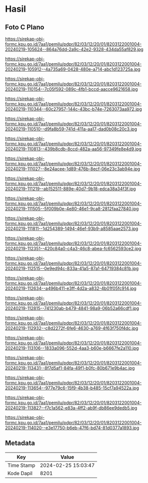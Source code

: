 # Hasil

## Foto C Plano

https://sirekap-obj-formc.kpu.go.id/7aa1/pemilu/pdpr/82/03/12/20/01/8203122001004-20240219-105624--864a76dd-2a9c-42e2-9328-434da55af829.jpg

https://sirekap-obj-formc.kpu.go.id/7aa1/pemilu/pdpr/82/03/12/20/01/8203122001004-20240219-105912--4a735a69-0428-480e-a714-abc1d123725a.jpg

https://sirekap-obj-formc.kpu.go.id/7aa1/pemilu/pdpr/82/03/12/20/01/8203122001004-20240219-110154--7c05f592-089c-4fb1-bccd-aacce9621658.jpg

https://sirekap-obj-formc.kpu.go.id/7aa1/pemilu/pdpr/82/03/12/20/01/8203122001004-20240219-110344--60c27957-144c-43bc-b74e-7263073aa972.jpg

https://sirekap-obj-formc.kpu.go.id/7aa1/pemilu/pdpr/82/03/12/20/01/8203122001004-20240219-110510--d9fa8b59-741d-411a-aa17-dad0b08c20c3.jpg

https://sirekap-obj-formc.kpu.go.id/7aa1/pemilu/pdpr/82/03/12/20/01/8203122001004-20240219-110813--439b8cdb-8ccd-482a-aa56-97349fe8e4d9.jpg

https://sirekap-obj-formc.kpu.go.id/7aa1/pemilu/pdpr/82/03/12/20/01/8203122001004-20240219-111027--8e24acee-1d89-476b-8ecf-06e23c3ab94e.jpg

https://sirekap-obj-formc.kpu.go.id/7aa1/pemilu/pdpr/82/03/12/20/01/8203122001004-20240219-111219--ab152511-889e-40d7-9b18-edca38a34f3f.jpg

https://sirekap-obj-formc.kpu.go.id/7aa1/pemilu/pdpr/82/03/12/20/01/8203122001004-20240219-111505--5f009b0e-4e80-46e1-9ca8-2812faa27840.jpg

https://sirekap-obj-formc.kpu.go.id/7aa1/pemilu/pdpr/82/03/12/20/01/8203122001004-20240219-111811--1d254389-1494-46ef-93b9-a8585aae2573.jpg

https://sirekap-obj-formc.kpu.go.id/7aa1/pemilu/pdpr/82/03/12/20/01/8203122001004-20240219-112351--420c84a0-c4a3-46c8-abea-fc6562593ce2.jpg

https://sirekap-obj-formc.kpu.go.id/7aa1/pemilu/pdpr/82/03/12/20/01/8203122001004-20240219-112515--0e9ed94c-833a-41a5-87a1-64719384c81b.jpg

https://sirekap-obj-formc.kpu.go.id/7aa1/pemilu/pdpr/82/03/12/20/01/8203122001004-20240219-112634--a496b411-e3ff-4d2a-a832-4b01f05fc914.jpg

https://sirekap-obj-formc.kpu.go.id/7aa1/pemilu/pdpr/82/03/12/20/01/8203122001004-20240219-112815--741230ab-b479-4841-98a9-06b52a66cdf1.jpg

https://sirekap-obj-formc.kpu.go.id/7aa1/pemilu/pdpr/82/03/12/20/01/8203122001004-20240219-112932--c8d2272f-6fe6-4630-a769-4f63f750f4dc.jpg

https://sirekap-obj-formc.kpu.go.id/7aa1/pemilu/pdpr/82/03/12/20/01/8203122001004-20240219-113106--1833a096-552d-4aa3-b60e-b6667fe2a110.jpg

https://sirekap-obj-formc.kpu.go.id/7aa1/pemilu/pdpr/82/03/12/20/01/8203122001004-20240219-113431--8f7d5af1-84fa-49f1-b0fc-80b671e9b4ac.jpg

https://sirekap-obj-formc.kpu.go.id/7aa1/pemilu/pdpr/82/03/12/20/01/8203122001004-20240219-113654--977e79c6-15f9-4b38-b485-15cf7a94522a.jpg

https://sirekap-obj-formc.kpu.go.id/7aa1/pemilu/pdpr/82/03/12/20/01/8203122001004-20240219-113827--f7c1a562-e83a-4ff2-ab9f-db86ee9dedb5.jpg

https://sirekap-obj-formc.kpu.go.id/7aa1/pemilu/pdpr/82/03/12/20/01/8203122001004-20240219-114020--e3e17750-b6eb-47f6-bd74-81d0377a1893.jpg


## Metadata

| Key        | Value               |
| ---------- | ------------------- |
| Time Stamp | 2024-02-25 15:03:47 |
| Kode Dapil | 8201                |



